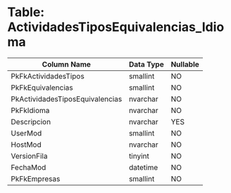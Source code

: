# Table: ActividadesTiposEquivalencias_Idioma

| Column Name | Data Type | Nullable |
|-------------|-----------|----------|
| PkFkActividadesTipos | smallint | NO |
| PkFkEquivalencias | smallint | NO |
| PkActividadesTiposEquivalencias | nvarchar | NO |
| PkFkIdioma | nvarchar | NO |
| Descripcion | nvarchar | YES |
| UserMod | smallint | NO |
| HostMod | nvarchar | NO |
| VersionFila | tinyint | NO |
| FechaMod | datetime | NO |
| PkFkEmpresas | smallint | NO |
